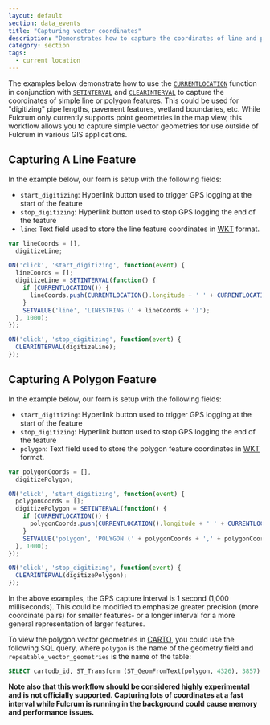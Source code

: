 ```yaml
---
layout: default
section: data_events
title: "Capturing vector coordinates"
description: "Demonstrates how to capture the coordinates of line and polygon features."
category: section
tags:
  - current location
---
```


The examples below demonstrate how to use the [`CURRENTLOCATION`](/data-events/reference/currentlocation/) function in conjunction with [`SETINTERVAL`](/data-events/reference/setinterval/) and [`CLEARINTERVAL`](/data-events/reference/clearinterval/) to capture the coordinates of simple line or polygon features. This could be used for "digitizing" pipe lengths, pavement features, wetland boundaries, etc. While Fulcrum only currently supports point geometries in the map view, this workflow allows you to capture simple vector geometries for use outside of Fulcrum in various GIS applications.

## Capturing A Line Feature

In the example below, our form is setup with the following fields:

* `start_digitizing`: Hyperlink button used to trigger GPS logging at the start of the feature
* `stop_digitizing`: Hyperlink button used to stop GPS logging the end of the feature
* `line`: Text field used to store the line feature coordinates in [WKT](https://en.wikipedia.org/wiki/Well-known_text) format.

```js
var lineCoords = [],
  digitizeLine;

ON('click', 'start_digitizing', function(event) {
  lineCoords = [];
  digitizeLine = SETINTERVAL(function() {
    if (CURRENTLOCATION()) {
      lineCoords.push(CURRENTLOCATION().longitude + ' ' + CURRENTLOCATION().latitude);
    }
    SETVALUE('line', 'LINESTRING (' + lineCoords + ')');
  }, 1000);
});

ON('click', 'stop_digitizing', function(event) {
  CLEARINTERVAL(digitizeLine);
});
```

## Capturing A Polygon Feature

In the example below, our form is setup with the following fields:

* `start_digitizing`: Hyperlink button used to trigger GPS logging at the start of the feature
* `stop_digitizing`: Hyperlink button used to stop GPS logging the end of the feature
* `polygon`: Text field used to store the polygon feature coordinates in [WKT](https://en.wikipedia.org/wiki/Well-known_text) format.

```js
var polygonCoords = [],
  digitizePolygon;

ON('click', 'start_digitizing', function(event) {
  polygonCoords = [];
  digitizePolygon = SETINTERVAL(function() {
    if (CURRENTLOCATION()) {
      polygonCoords.push(CURRENTLOCATION().longitude + ' ' + CURRENTLOCATION().latitude);
    }
    SETVALUE('polygon', 'POLYGON (' + polygonCoords + ',' + polygonCoords[0] + ')');
  }, 1000);
});

ON('click', 'stop_digitizing', function(event) {
  CLEARINTERVAL(digitizePolygon);
});
```

In the above examples, the GPS capture interval is 1 second (1,000 milliseconds). This could be modified to emphasize greater precision (more coordinate pairs) for smaller features- or a longer interval for a more general representation of larger features.

To view the polygon vector geometries in [CARTO](https://carto.com/), you could use the following SQL query, where `polygon` is the name of the geometry field and `repeatable_vector_geometries` is the name of the table:

```sql
SELECT cartodb_id, ST_Transform (ST_GeomFromText(polygon, 4326), 3857) AS the_geom_webmercator FROM repeatable_vector_geometries
```

**Note also that this workflow should be considered highly experimental and is not officially supported. Capturing lots of coordinates at a fast interval while Fulcrum is running in the background could cause memory and performance issues.**
